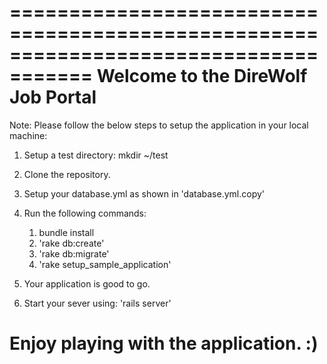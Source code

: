 =====================================================================================
Welcome to the DireWolf Job Portal
=====================================================================================
Note: Please follow the below steps to setup the application in your local machine:

1. Setup a test directory: mkdir ~/test
2. Clone the repository.
3. Setup your database.yml as shown in 'database.yml.copy'
4. Run the following commands:
    1. bundle install
    2. 'rake db:create'
    3. 'rake db:migrate'
    4. 'rake setup_sample_application'

5. Your application is good to go.
6. Start your sever using: 'rails server'

Enjoy playing with the application. :)
=====================================================================================
